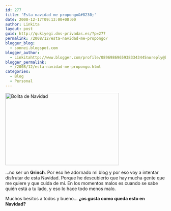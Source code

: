 ```yaml
---
id: 277
title: 'Esta navidad me propongo&#8230;'
date: 2008-12-17T09:13:00+00:00
author: Linkita
layout: post
guid: http://qukiyegi.dns-privadas.es/?p=277
permalink: /2008/12/esta-navidad-me-propongo/
blogger_blog:
  - sonnei.blogspot.com
blogger_author:
  - Linkitahttp://www.blogger.com/profile/08969869659383343445noreply@blogger.com
blogger_permalink:
  - /2008/12/esta-navidad-me-propongo.html
categories:
  - Blog
  - Personal
---
```

[<img src="http://farm4.static.flickr.com/3194/3114702130_4b0a7a3b96_o.jpg" alt="Bolita de Navidad" height="227" width="357" />](http://www.flickr.com/photos/linkita/3114702130/ "Bolita de Navidad by Linkita, on Flickr")

&#8230;no ser un <span style="font-weight: bold;">Grinch</span>. Por eso he adornado mi blog y por eso voy a intentar disfrutar de esta Navidad. Porque he descubierto que hay mucha gente que me quiere y que cuida de mí. En los momentos malos es cuando se sabe quién está a tu lado, y eso lo hace todo menos malo.

Muchos besitos a todos y bueno&#8230;  <span style="font-weight: bold;">¿os gusta como queda esto en Navidad?</span>